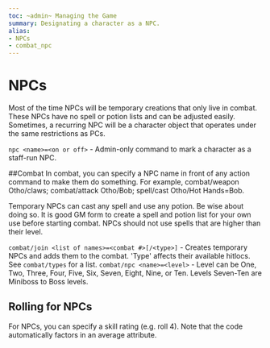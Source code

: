 ```yaml
---
toc: ~admin~ Managing the Game
summary: Designating a character as a NPC.
alias:
- NPCs
- combat_npc
---
```

# NPCs
Most of the time NPCs will be temporary creations that only live in combat. These NPCs have no spell or potion lists and can be adjusted easily. Sometimes, a recurring NPC will be a character object that operates under the same restrictions as PCs.

`npc <name>=<on or off>` - Admin-only command to mark a character as a staff-run NPC.

##Combat
In combat, you can specify a NPC name in front of any action command to make them do something.  For example, combat/weapon Otho/claws; combat/attack Otho/Bob; spell/cast Otho/Hot Hands=Bob.

Temporary NPCs can cast any spell and use any potion. Be wise about doing so. It is good GM form to create a spell and potion list for your own use before starting combat. NPCs should not use spells that are higher than their level.

`combat/join <list of names>=<combat #>[/<type>]` - Creates temporary NPCs and adds them to the combat. 'Type' affects their available hitlocs. See `combat/types` for a list.
`combat/npc <name>=<level>` - Level can be One, Two, Three, Four, Five, Six, Seven, Eight, Nine, or Ten. Levels Seven-Ten are Miniboss to Boss levels.

## Rolling for NPCs

For NPCs, you can specify a skill rating (e.g. roll 4).  Note that the code automatically factors in an average attribute.
